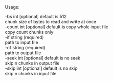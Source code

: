 Usage:  

  -bs int [optional] default is 512  
        chunk size of bytes to read and write at once  
  -count int [optional] default is copy whole input file  
        copy count chunks only  
  -if string (required)  
        path to input file  
  -of string (required)  
        path to output file  
  -seek int [optional] default is no seek  
        skip n chunks in output file  
  -skip int [optional] default is no skip  
        skip n chunks in input file  
